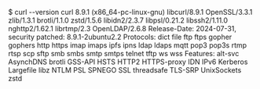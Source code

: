 $ curl --version 
curl 8.9.1 (x86_64-pc-linux-gnu) libcurl/8.9.1 OpenSSL/3.3.1 zlib/1.3.1 brotli/1.1.0 zstd/1.5.6 libidn2/2.3.7 libpsl/0.21.2 libssh2/1.11.0 nghttp2/1.62.1 librtmp/2.3 OpenLDAP/2.6.8
Release-Date: 2024-07-31, security patched: 8.9.1-2ubuntu2.2
Protocols: dict file ftp ftps gopher gophers http https imap imaps ipfs ipns ldap ldaps mqtt pop3 pop3s rtmp rtsp scp sftp smb smbs smtp smtps telnet tftp ws wss
Features: alt-svc AsynchDNS brotli GSS-API HSTS HTTP2 HTTPS-proxy IDN IPv6 Kerberos Largefile libz NTLM PSL SPNEGO SSL threadsafe TLS-SRP UnixSockets zstd
